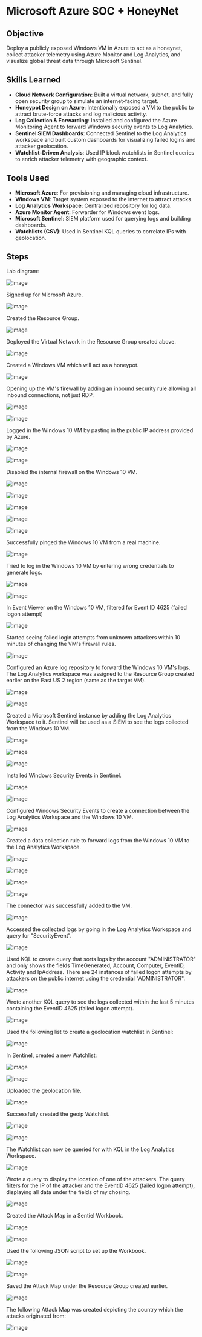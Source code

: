 # Microsoft Azure SOC + HoneyNet

## Objective

Deploy a publicly exposed Windows VM in Azure to act as a honeynet, collect attacker telemetry using Azure Monitor and Log Analytics, and visualize global threat data through Microsoft Sentinel.

## Skills Learned

- **Cloud Network Configuration**: Built a virtual network, subnet, and fully open security group to simulate an internet-facing target.
- **Honeypot Design on Azure**: Intentionally exposed a VM to the public to attract brute-force attacks and log malicious activity.
- **Log Collection & Forwarding**: Installed and configured the Azure Monitoring Agent to forward Windows security events to Log Analytics.
- **Sentinel SIEM Dashboards**: Connected Sentinel to the Log Analytics workspace and built custom dashboards for visualizing failed logins and attacker geolocation.
- **Watchlist-Driven Analysis**: Used IP block watchlists in Sentinel queries to enrich attacker telemetry with geographic context.

## Tools Used

- **Microsoft Azure**: For provisioning and managing cloud infrastructure.
- **Windows VM**: Target system exposed to the internet to attract attacks.
- **Log Analytics Workspace**: Centralized repository for log data.
- **Azure Monitor Agent**: Forwarder for Windows event logs.
- **Microsoft Sentinel**: SIEM platform used for querying logs and building dashboards.
- **Watchlists (CSV)**: Used in Sentinel KQL queries to correlate IPs with geolocation.

## Steps

Lab diagram:

![image](https://github.com/user-attachments/assets/742a4f9c-62fd-411c-a846-20b68b97d48d)

Signed up for Microsoft Azure.

![image](https://github.com/user-attachments/assets/41a40919-e52e-49ef-aaf2-6543d600e2c3)

Created the Resource Group.

![image](https://github.com/user-attachments/assets/2aab083a-a6bc-40c2-8cb7-0f33e28e70f3)

Deployed the Virtual Network in the Resource Group created above.

![image](https://github.com/user-attachments/assets/82113ce4-6ab2-4059-b0b5-70b155f821fd)

Created a Windows VM which will act as a honeypot.

![image](https://github.com/user-attachments/assets/97f0bd63-0e99-4b0b-9040-ad055cc83d64)

Opening up the VM's firewall by adding an inbound security rule allowing all inbound connections, not just RDP.

![image](https://github.com/user-attachments/assets/c847551c-9100-441a-b6b5-4c316775fd45)

![image](https://github.com/user-attachments/assets/899a2fa9-b212-4144-99de-595615731623)

Logged in the Windows 10 VM by pasting in the public IP address provided by Azure.

![image](https://github.com/user-attachments/assets/05da2164-28d3-4239-9298-4c83198fe763)

![image](https://github.com/user-attachments/assets/1ffb48f0-e85c-484f-aba9-aab0094d5b26)

Disabled the internal firewall on the Windows 10 VM.

![image](https://github.com/user-attachments/assets/aad78b7c-8045-431a-be0c-016424382978)

![image](https://github.com/user-attachments/assets/300ebce5-ffa4-4316-bde7-4c28f3cc61f4)

![image](https://github.com/user-attachments/assets/d2cedd94-7bb2-4464-9c3f-e41bdc855d5c)

![image](https://github.com/user-attachments/assets/3656a86a-c902-4204-bffb-a14c84d648f2)

![image](https://github.com/user-attachments/assets/04e96c56-9b20-4080-8810-45f97978e971)

Successfully pinged the Windows 10 VM from a real machine.

![image](https://github.com/user-attachments/assets/19f78e7f-0272-4fcd-9a65-58e2f5ace101)

Tried to log in the Windows 10 VM by entering wrong credentials to generate logs.

![image](https://github.com/user-attachments/assets/e0199e13-1a44-4fc9-907f-13c6b9d95f2e)

![image](https://github.com/user-attachments/assets/e3e9b448-1e05-4c41-be51-05bd72511221)

In Event Viewer on the Windows 10 VM, filtered for Event ID 4625 (failed logon attempt)

![image](https://github.com/user-attachments/assets/ce8b2c37-b271-4cba-b319-78c2cd72b4cf)

Started seeing failed login attempts from unknown attackers within 10 minutes of changing the VM's firewall rules.

![image](https://github.com/user-attachments/assets/e3063857-91d2-45ad-a877-d7f1fd506664)

Configured an Azure log repository to forward the Windows 10 VM's logs. The Log Analytics workspace was assigned to the Resource Group created earlier on the East US 2 region (same as the target VM).

![image](https://github.com/user-attachments/assets/1925e2fd-b895-401c-be4b-65c7747e1bdc)

![image](https://github.com/user-attachments/assets/e2058776-1ebe-4e96-bd5b-9b8d7a430f5f)

Created a Microsoft Sentinel instance by adding the Log Analytics Workspace to it. Sentinel will be used as a SIEM to see the logs collected from the Windows 10 VM.

![image](https://github.com/user-attachments/assets/bb688e11-40d5-4a35-9556-5d0b271f5fbc)

![image](https://github.com/user-attachments/assets/1cac2688-61d9-4137-9182-b0c565c166ed)

![image](https://github.com/user-attachments/assets/bb34ad9f-6987-4a4c-bafd-35123c26af87)

Installed Windows Security Events in Sentinel.

![image](https://github.com/user-attachments/assets/fce5eac5-c633-4bc7-a098-22c062fc6ebd)

![image](https://github.com/user-attachments/assets/5fec188e-1438-4b05-8ea6-cc6d993690e2)

Configured Windows Security Events to create a connection between the Log Analytics Workspace and the Windows 10 VM.

![image](https://github.com/user-attachments/assets/1f136c6e-43ea-4175-83a1-54e9295a6a6e)

Created a data collection rule to forward logs from the Windows 10 VM to the Log Analytics Workspace.

![image](https://github.com/user-attachments/assets/b40bb919-cc58-4d6d-8fca-544c35245194)

![image](https://github.com/user-attachments/assets/cdce691d-69d2-45e8-90c2-62ea34835e7e)

![image](https://github.com/user-attachments/assets/0da40771-59a5-4e08-851f-3b51b3dfb111)

![image](https://github.com/user-attachments/assets/0f02c423-7882-46d5-a0e4-647cfacbfb9d)

The connector was successfully added to the VM.

![image](https://github.com/user-attachments/assets/528832e1-a405-485c-8a14-d2b36d4aed4c)

Accessed the collected logs by going in the Log Analytics Workspace and query for "SecurityEvent".

![image](https://github.com/user-attachments/assets/9af0f780-6857-49fa-927f-906090fa1bf5)

Used KQL to create query that sorts logs by the account "ADMINISTRATOR" and only shows the fields TimeGenerated, Account, Computer, EventID, Activity and IpAddress. There are 24 instances of failed logon attempts by attackers on the public internet using the credential "ADMINISTRATOR".

![image](https://github.com/user-attachments/assets/31b00a42-f7cb-404f-b2a5-47e476bc5d97)

Wrote another KQL query to see the logs collected within the last 5 minutes containing the EventID 4625 (failed logon attempt).

![image](https://github.com/user-attachments/assets/99740969-ff04-489f-bdec-26e3c2a6d0c6)

Used the following list to create a geolocation watchlist in Sentinel:

![image](https://github.com/user-attachments/assets/bfaf48f3-456f-4cc0-9fd2-b3a26c29169c)

In Sentinel, created a new Watchlist:

![image](https://github.com/user-attachments/assets/2df226a3-3a15-4da3-a0a5-b41fcbf28593)

![image](https://github.com/user-attachments/assets/344a5505-4085-46e4-a46f-22cf317106ca)

Uploaded the geolocation file.

![image](https://github.com/user-attachments/assets/3cc068d7-de00-48ee-b447-9ebf9f84e6a5)

Successfully created the geoip Watchlist.

![image](https://github.com/user-attachments/assets/41a2de54-1f86-41f0-97cf-a1a305677f86)

![image](https://github.com/user-attachments/assets/6b7eb527-f8a1-4bfd-8a9b-a80aac28cfe1)

The Watchlist can now be queried for with KQL in the Log Analytics Workspace.

![image](https://github.com/user-attachments/assets/9349d991-453c-4f0a-8857-fd4cd311fed3)

Wrote a query to display the location of one of the attackers. The query filters for the IP of the attacker and the EventID 4625 (failed logon attempt), displaying all data under the fields of my chosing.

![image](https://github.com/user-attachments/assets/4add7836-6ac2-4d54-8a74-fa08a6199843)

Created the Attack Map in a Sentiel Workbook.

![image](https://github.com/user-attachments/assets/60c0e9dc-37e2-4941-8892-a4408bec078e)

![image](https://github.com/user-attachments/assets/cf6a8bc0-e146-4280-93bb-81619cf2b63d)

Used the following JSON script to set up the Workbook.

![image](https://github.com/user-attachments/assets/1932e14d-2bec-4443-99dc-9cb2b3637ebd)

![image](https://github.com/user-attachments/assets/30bc05f8-cec7-4c0f-8fc1-2cc649933e4c)

Saved the Attack Map under the Resource Group created earlier.

![image](https://github.com/user-attachments/assets/317e6770-0f61-4d1e-8321-580dbc92bfd3)

The following Attack Map was created depicting the country which the attacks originated from:

![image](https://github.com/user-attachments/assets/e1590d86-0632-44c3-8773-8be9aa0158bc)




